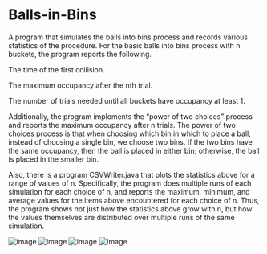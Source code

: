# Balls-in-Bins
A program that simulates the balls into bins process and records various statistics of the procedure. For the basic balls into bins process with n buckets, the program  reports the following.

The time of the first collision.

The maximum occupancy after the nth trial.

The number of trials needed until all buckets have occupancy at least 1.

Additionally, the program implements the “power of two choices” process and reports the maximum occupancy after n trials. The power of two choices process is that when choosing which bin in which to place a ball, instead of choosing a single bin, we choose two bins. If the two bins have the same occupancy, then the ball is placed in either bin; otherwise, the ball is placed in the smaller bin.



Also, there is a program CSVWriter.java that plots the statistics above for a range of values of n. Specifically, the program does multiple runs of each simulation for each choice of n, and reports the maximum, minimum, and average values for the items above encountered for each choice of n. Thus, the program shows not just how the statistics above grow with n, but how the values themselves are distributed over multiple runs of the same simulation. 

![image](https://user-images.githubusercontent.com/99061775/190509886-357ef504-9b80-4bf6-982c-1c1f57977658.png)
![image](https://user-images.githubusercontent.com/99061775/190510027-73bce5ab-b786-42b2-8e85-67da2e9dc266.png)
![image](https://user-images.githubusercontent.com/99061775/190510109-7c3f27be-fcd1-4ef3-922f-535814c94ae1.png)
![image](https://user-images.githubusercontent.com/99061775/190510884-30b73477-7158-48f8-8e3a-4e2975d40b87.png)
